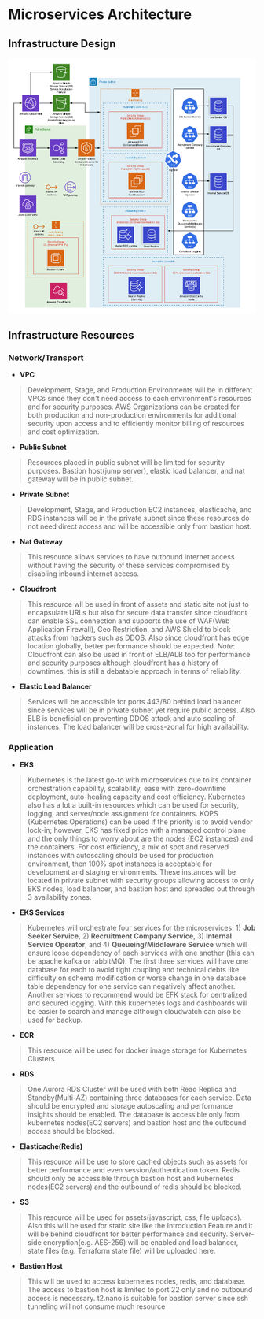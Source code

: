 # Microservices Architecture

## Infrastructure Design
<a href="../img/microservices_infrastructure_design.png" target="_blank">
  <img src="../img/microservices_infrastructure_design.png" alt="Microservices Infrastructure Design">
</a>

## Infrastructure Resources

### Network/Transport

* **VPC**
> Development, Stage, and Production Environments will be in different VPCs since they don't need access to each environment's resources and for security purposes. AWS Organizations can be created for both production and non-production environments for additional security upon access and to efficiently monitor billing of resources and cost optimization.

* **Public Subnet**
> Resources placed in public subnet will be limited for security purposes.
Bastion host(jump server), elastic load balancer, and nat gateway will be in public subnet.

* **Private Subnet**
> Development, Stage, and Production EC2 instances, elasticache, and RDS instances will be in the private subnet since these resources do not need direct access and will be accessible only from bastion host.

* **Nat Gateway**
> This resource allows services to have outbound internet access without having the security of these services compromised by disabling inbound internet access.

* **Cloudfront**
> This resource wll be used in front of assets and static site not just to encapsulate URLs but also for secure data transfer since cloudfront can enable SSL connection and supports the use of WAF(Web Application Firewall), Geo Restriction, and AWS Shield to block attacks from hackers such as DDOS. Also since cloudfront has edge location globally, better performance should be expected.
*Note*: Cloudfront can also be used in front of ELB/ALB too for performance and security purposes although cloudfront has a history of downtimes, this is still a debatable approach in terms of reliability.

* **Elastic Load Balancer**
> Services will be accessible for ports 443/80 behind load balancer since services will be in private subnet yet require public access. Also ELB is beneficial on preventing DDOS attack and auto scaling of instances. The load balancer will be cross-zonal for high availability.

### Application

* **EKS**
> Kubernetes is the latest go-to with microservices due to its container orchestration capability, scalability, ease with zero-downtime deployment, auto-healing capacity and cost efficiency. Kubernetes also has a lot a built-in resources which can be used for security, logging, and server/node assignment for containers. KOPS (Kubernetes Operations) can be used if the priority is to avoid vendor lock-in; however, EKS has fixed price with a managed control plane and the only things to worry about are the nodes (EC2 instances) and the containers. For cost efficiency, a mix of spot and reserved instances with autoscaling should be used for production environment, then 100% spot instances is acceptable for development and staging environments. These instances will be located in private subnet with security groups allowing access to only EKS nodes, load balancer, and bastion host and spreaded out through 3 availability zones. 

* **EKS Services**
> Kubernetes will orchestrate four services for the microservices: 1) **Job Seeker Service**, 2) **Recruitment Company Service**, 3) **Internal Service Operator**, and 4) **Queueing/Middleware Service** which will ensure loose dependency of each services with one another (this can be apache kafka or rabbitMQ). The first three services will have one database for each to avoid tight coupling and technical debts like difficulty on schema modification or worse change in one database table dependency for one service can negatively affect another. Another services to recommend would be EFK stack for centralized and secured logging. With this kubernetes logs and dashboards will be easier to search and manage although cloudwatch can also be used for backup.

* **ECR**
> This resource will be used for docker image storage for Kubernetes Clusters.

* **RDS**
> One Aurora RDS Cluster will be used with both Read Replica and Standby(Multi-AZ) containing three databases for each service. Data should be encrypted and storage autoscaling and performance insights should be enabled. The database is accessible only from kubernetes nodes(EC2 servers) and bastion host and the outbound access should be blocked. 

* **Elasticache(Redis)**
> This resource will be use to store cached objects such as assets for better performance and even session/authentication token. Redis should only be accessible through bastion host and kubernetes nodes(EC2 servers) and the outbound of redis should be blocked.

* **S3**
> This resource will be used for assets(javascript, css, file uploads). Also this will be used for static site like the Introduction Feature and it will be behind cloudfront for better performance and security. Server-side encryption(e.g. AES-256) will be enabled and load balancer, state files (e.g. Terraform state file) will be uploaded here.

* **Bastion Host**
> This will be used to access kubernetes nodes, redis, and database. The access to bastion host is limited to port 22 only and no outbound access is necessary. t2.nano is suitable for bastion server since ssh tunneling will not consume much resource